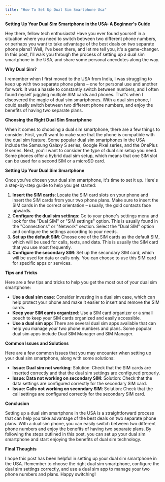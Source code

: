 ```yaml
---
title: "How To Set Up Dual Sim Smartphone Usa"
---
```


**Setting Up Your Dual Sim Smartphone in the USA: A Beginner's Guide**

Hey there, fellow tech enthusiasts! Have you ever found yourself in a situation where you need to switch between two different phone numbers, or perhaps you want to take advantage of the best deals on two separate phone plans? Well, I've been there, and let me tell you, it's a game-changer. In this post, I'll walk you through the process of setting up a dual sim smartphone in the USA, and share some personal anecdotes along the way.

**Why Dual Sim?**

I remember when I first moved to the USA from India, I was struggling to keep up with two separate phone plans – one for personal use and another for work. It was a hassle to constantly switch between numbers, and I often found myself juggling multiple SIM cards and phones. That's when I discovered the magic of dual sim smartphones. With a dual sim phone, I could easily switch between two different phone numbers, and enjoy the benefits of having two separate plans.

**Choosing the Right Dual Sim Smartphone**

When it comes to choosing a dual sim smartphone, there are a few things to consider. First, you'll want to make sure that the phone is compatible with the dual sim feature. Some popular dual sim smartphones in the USA include the Samsung Galaxy S series, Google Pixel series, and the OnePlus 9 series. Next, you'll want to consider the type of dual sim setup you need. Some phones offer a hybrid dual sim setup, which means that one SIM slot can be used for a second SIM or a microSD card.

**Setting Up Your Dual Sim Smartphone**

Once you've chosen your dual sim smartphone, it's time to set it up. Here's a step-by-step guide to help you get started:

1. **Insert the SIM cards**: Locate the SIM card slots on your phone and insert the SIM cards from your two phone plans. Make sure to insert the SIM cards in the correct orientation – usually, the gold contacts face upwards.
2. **Configure the dual sim settings**: Go to your phone's settings menu and look for the "Dual SIM" or "SIM settings" option. This is usually found in the "Connections" or "Network" section. Select the "Dual SIM" option and configure the settings according to your needs.
3. **Set up the default SIM**: Choose one of the SIM cards as the default SIM, which will be used for calls, texts, and data. This is usually the SIM card that you use most frequently.
4. **Configure the secondary SIM**: Set up the secondary SIM card, which will be used for data or calls only. You can choose to use this SIM card for specific apps or services.

**Tips and Tricks**

Here are a few tips and tricks to help you get the most out of your dual sim smartphone:

* **Use a dual sim case**: Consider investing in a dual sim case, which can help protect your phone and make it easier to insert and remove the SIM cards.
* **Keep your SIM cards organized**: Use a SIM card organizer or a small pouch to keep your SIM cards organized and easily accessible.
* **Use a dual sim app**: There are several dual sim apps available that can help you manage your two phone numbers and plans. Some popular dual sim apps include Dual SIM Manager and SIM Manager.

**Common Issues and Solutions**

Here are a few common issues that you may encounter when setting up your dual sim smartphone, along with some solutions:

* **Issue: Dual sim not working**: Solution: Check that the SIM cards are inserted correctly and that the dual sim settings are configured properly.
* **Issue: Data not working on secondary SIM**: Solution: Check that the data settings are configured correctly for the secondary SIM card.
* **Issue: Calls not working on secondary SIM**: Solution: Check that the call settings are configured correctly for the secondary SIM card.

**Conclusion**

Setting up a dual sim smartphone in the USA is a straightforward process that can help you take advantage of the best deals on two separate phone plans. With a dual sim phone, you can easily switch between two different phone numbers and enjoy the benefits of having two separate plans. By following the steps outlined in this post, you can set up your dual sim smartphone and start enjoying the benefits of dual sim technology.

**Final Thoughts**

I hope this post has been helpful in setting up your dual sim smartphone in the USA. Remember to choose the right dual sim smartphone, configure the dual sim settings correctly, and use a dual sim app to manage your two phone numbers and plans. Happy switching!
